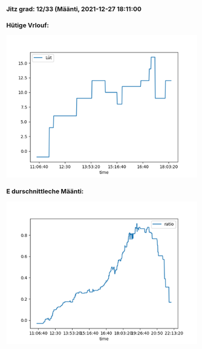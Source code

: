### Jitz grad: 12/33 (Määnti, 2021-12-27 18:11:00

### Hütige Vrlouf:
![Graph](Today.png)

### E durschnittleche Määnti:
![Graph](Määnti.png)